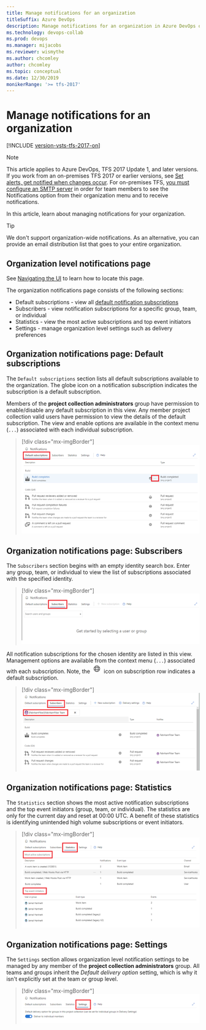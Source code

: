 ```yaml
---
title: Manage notifications for an organization
titleSuffix: Azure DevOps 
description: Manage notifications for an organization in Azure DevOps or Team Foundation Server (TFS)
ms.technology: devops-collab
ms.prod: devops
ms.manager: mijacobs
ms.reviewer: wismythe
ms.author: chcomley
author: chcomley
ms.topic: conceptual
ms.date: 12/30/2019
monikerRange: '>= tfs-2017'
---
```


# Manage notifications for an organization

[!INCLUDE [version-vsts-tfs-2017-on](../_shared/version-tfs-2017-through-vsts.md)]

> [!NOTE] 
> This article applies to Azure DevOps, TFS 2017 Update 1, and later versions. If you work from an on-premises TFS 2017 or earlier versions, see [Set alerts, get notified when changes occur](../work/track/alerts-and-notifications.md). For on-premises TFS, [you must configure an SMTP server](/azure/devops/server/admin/setup-customize-alerts) in order for team members to see the Notifications option from their organization menu and to receive notifications.

In this article, learn about managing notifications for your organization. 

> [!TIP]
> We don't support organization-wide notifications. As an alternative, you can provide an email distribution list that goes to your entire organization. 

## Organization level notifications page

See [Navigating the UI](navigating-the-ui.md) to learn how to locate this page.

The organization notifications page consists of the following sections:

* Default subscriptions - view all [default notification subscriptions](./oob-built-in-notifications.md)
* Subscribers - view notification subscriptions for a specific group, team, or individual
* Statistics - view the most active subscriptions and top event initiators
* Settings - manage organization level settings such as delivery preferences

## Organization notifications page: Default subscriptions

The `Default subscriptions` section lists all default subscriptions available to the organization. The globe icon on a notification subscription indicates the subscription is a default subscription.

Members of the **project collection administrators** group have permission to enable/disable any default subscription in this view. Any member project collection valid users have permission to view the details of the default subscription. The view and enable options are available in the context menu (`...`) associated with each individual subscription.

> [!div class="mx-imgBorder"] 
>![Organization level notifications page: Default subscriptions](media/view-organization-notification-default-subscriptions.png)

## Organization notifications page: Subscribers

The `Subscribers` section begins with an empty identity search box. Enter any group, team, or individual to view the list of subscriptions associated with the specified identity.

> [!div class="mx-imgBorder"] 
>![Organization level notifications page: Subscribers empty](media/view-organization-notification-subscribers-empty.png)

All notification subscriptions for the chosen identity are listed in this view. Management options are available from the context menu (`...`) associated with each subscription. Note, the ![globe](media/oob-notification.png) icon on subscription row indicates a default subscription.

> [!div class="mx-imgBorder"] 
>![Organization level notifications page: Subscribers list](media/view-organization-notification-subscribers.png)

## Organization notifications page: Statistics

The `Statistics` section shows the most active notification subscriptions and the top event initiators (group, team, or individual). The statistics are only for the current day and reset at 00:00 UTC. A benefit of these statistics is identifying unintended high volume subscriptions or event initiators.

> [!div class="mx-imgBorder"] 
>![Organization level notifications page: Statistics](media/view-organization-notification-stats.png)

## Organization notifications page: Settings

The `Settings` section allows organization level notification settings to be managed by any member of the **project collection administrators** group. All teams and groups inherit the _Default delivery option_ setting, which is why it isn't explicitly set at the team or group level.

> [!div class="mx-imgBorder"] 
>![Organization level notifications page: Settings](media/view-organization-notification-settings.png)

